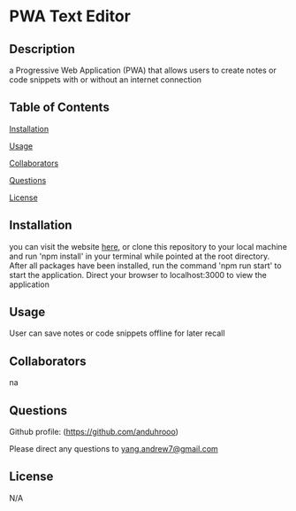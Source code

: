 # PWA Text Editor


## Description

a Progressive Web Application (PWA) that allows users to create notes or code snippets with or without an internet connection

## Table of Contents

[Installation](#installation)

[Usage](#usage)

[Collaborators](#collaborators)

[Questions](#questions)

[License](#license)

## Installation

you can visit the website [here](https://pwa-text-editor-weoc.onrender.com), or clone this repository to your local machine and run 'npm install' in your terminal while pointed at the root directory. After all packages have been installed, run the command 'npm run start' to start the application. Direct your browser to localhost:3000 to view the application

## Usage

User can save notes or code snippets offline for later recall

## Collaborators

na

## Questions

Github profile: (https://github.com/anduhrooo)

Please direct any questions to yang.andrew7@gmail.com

## License

N/A